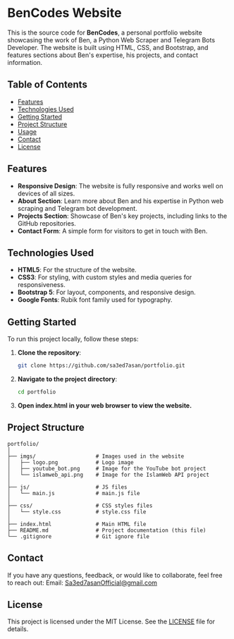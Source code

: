 # BenCodes Website

This is the source code for **BenCodes**, a personal portfolio website showcasing the work of Ben, a Python Web Scraper and Telegram Bots Developer. The website is built using HTML, CSS, and Bootstrap, and features sections about Ben's expertise, his projects, and contact information.

## Table of Contents

- [Features](#features)
- [Technologies Used](#technologies-used)
- [Getting Started](#getting-started)
- [Project Structure](#project-structure)
- [Usage](#usage)
- [Contact](#contact)
- [License](#license)

## Features

- **Responsive Design**: The website is fully responsive and works well on devices of all sizes.
- **About Section**: Learn more about Ben and his expertise in Python web scraping and Telegram bot development.
- **Projects Section**: Showcase of Ben's key projects, including links to the GitHub repositories.
- **Contact Form**: A simple form for visitors to get in touch with Ben.

## Technologies Used

- **HTML5**: For the structure of the website.
- **CSS3**: For styling, with custom styles and media queries for responsiveness.
- **Bootstrap 5**: For layout, components, and responsive design.
- **Google Fonts**: Rubik font family used for typography.

## Getting Started

To run this project locally, follow these steps:

1. **Clone the repository**:
   ```bash
   git clone https://github.com/sa3ed7asan/portfolio.git
   ```
2. **Navigate to the project directory**:
   ```bash
   cd portfolio
   ```
3. **Open index.html in your web browser to view the website.**

## Project Structure
   ```
   portfolio/
   │
   ├── imgs/                   # Images used in the website
   │   ├── logo.png            # Logo image
   │   ├── youtube_bot.png     # Image for the YouTube bot project
   │   └── islamweb_api.png    # Image for the IslamWeb API project
   │
   ├── js/                     # JS files
   │   └── main.js             # main.js file
   │
   ├── css/                    # CSS styles files
   │   └── style.css           # style.css file
   │
   ├── index.html              # Main HTML file
   ├── README.md               # Project documentation (this file)
   └── .gitignore              # Git ignore file
   ```

## Contact
If you have any questions, feedback, or would like to collaborate, feel free to reach out:
Email: Sa3ed7asanOfficial@gmail.com

## License
This project is licensed under the MIT License. See the [LICENSE](LICENSE) file for details.
